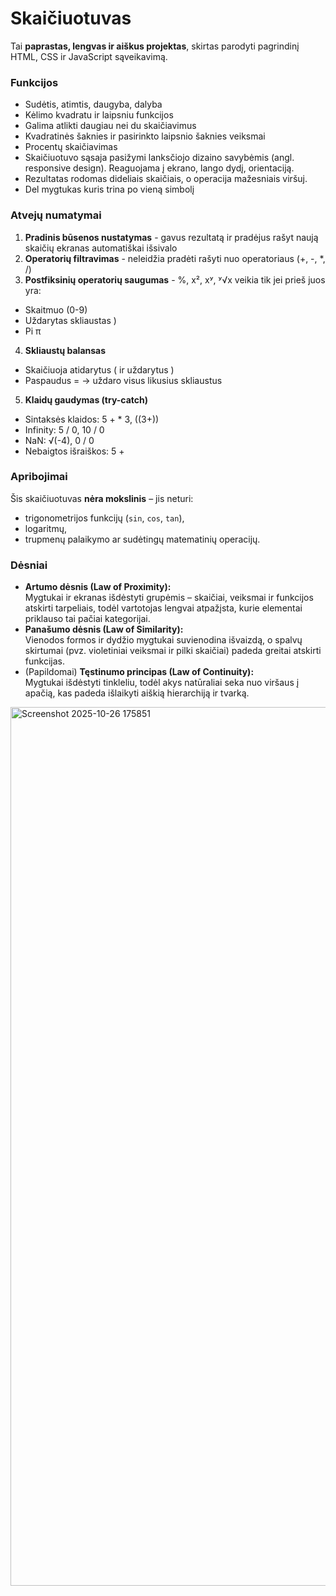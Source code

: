 # Skaičiuotuvas

Tai **paprastas, lengvas ir aiškus projektas**, skirtas parodyti pagrindinį HTML, CSS ir JavaScript sąveikavimą.  

### Funkcijos
- Sudėtis, atimtis, daugyba, dalyba  
- Kėlimo kvadratu ir laipsniu funkcijos
- Galima atlikti daugiau nei du skaičiavimus
- Kvadratinės šaknies ir pasirinkto laipsnio šaknies veiksmai  
- Procentų skaičiavimas  
- Skaičiuotuvo sąsaja pasižymi lanksčiojo dizaino savybėmis (angl. responsive design). Reaguojama į ekrano, lango dydį, orientaciją.
- Rezultatas rodomas dideliais skaičiais, o operacija mažesniais viršuj.
- Del mygtukas kuris trina po vieną simbolį

### Atvejų numatymai
1. **Pradinis būsenos nustatymas** - gavus rezultatą ir pradėjus rašyt naują skaičių ekranas automatiškai išsivalo
2. **Operatorių filtravimas** - neleidžia pradėti rašyti nuo operatoriaus (+, -, *, /)
3. **Postfiksinių operatorių saugumas** - %, x², xʸ, ʸ√x veikia tik jei prieš juos yra:
- Skaitmuo (0-9)
- Uždarytas skliaustas )
- Pi π
4. **Skliaustų balansas** 
- Skaičiuoja atidarytus ( ir uždarytus )
- Paspaudus = → uždaro visus likusius skliaustus
5. **Klaidų gaudymas (try-catch)**
- Sintaksės klaidos: 5 + * 3, ((3+))
- Infinity: 5 / 0, 10 / 0
- NaN: √(-4), 0 / 0
- Nebaigtos išraiškos: 5 +


### Apribojimai
Šis skaičiuotuvas **nėra mokslinis** – jis neturi:
- trigonometrijos funkcijų (`sin`, `cos`, `tan`),  
- logaritmų,  
- trupmenų palaikymo ar sudėtingų matematinių operacijų.  

### Dėsniai
- **Artumo dėsnis (Law of Proximity):**  
  Mygtukai ir ekranas išdėstyti grupėmis – skaičiai, veiksmai ir funkcijos atskirti tarpeliais, todėl vartotojas lengvai atpažįsta, kurie elementai priklauso tai pačiai kategorijai.
- **Panašumo dėsnis (Law of Similarity):**  
  Vienodos formos ir dydžio mygtukai suvienodina išvaizdą, o spalvų skirtumai (pvz. violetiniai veiksmai ir pilki skaičiai) padeda greitai atskirti funkcijas.
- (Papildomai) **Tęstinumo principas (Law of Continuity):**  
  Mygtukai išdėstyti tinkleliu, todėl akys natūraliai seka nuo viršaus į apačią, kas padeda išlaikyti aiškią hierarchiją ir tvarką.

<img width="1501" height="1406" alt="Screenshot 2025-10-26 175851" src="https://github.com/user-attachments/assets/0abe9bca-0c13-47ab-adff-ea18aaee5ea3" />
